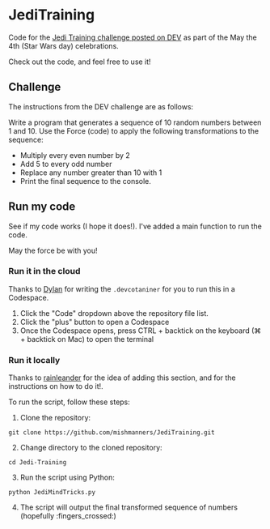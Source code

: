 # JediTraining

Code for the [Jedi Training challenge posted on DEV](https://dev.to/devteam/jedi-training-challenge-5a48) as part of the May the 4th (Star Wars day) celebrations.

Check out the code, and feel free to use it!

## Challenge

The instructions from the DEV challenge are as follows:

Write a program that generates a sequence of 10 random numbers between 1 and 10.
Use the Force (code) to apply the following transformations to the sequence:

- Multiply every even number by 2
- Add 5 to every odd number
- Replace any number greater than 10 with 1
- Print the final sequence to the console.

## Run my code

See if my code works (I hope it does!). I've added a main function to run the code.

May the force be with you!

### Run it in the cloud

Thanks to [Dylan](dylan-mccarthy) for writing the `.devcotaniner` for you to run this in a Codespace.

1. Click the "Code" dropdown above the repository file list.
2. Click the "plus" button to open a Codespace
3. Once the Codespace opens, press CTRL + backtick on the keyboard (⌘ + backtick on Mac) to open the terminal

### Run it locally

Thanks to [rainleander](https://github.com/rainleander/may-the-fourth/blob/main/README.md) for the idea of adding this section, and for the instructions on how to do it!.

To run the script, follow these steps:

1. Clone the repository:

```
git clone https://github.com/mishmanners/JediTraining.git
```

2. Change directory to the cloned repository:

```
cd Jedi-Training
```

3. Run the script using Python:

```
python JediMindTricks.py
```

4. The script will output the final transformed sequence of numbers (hopefully :fingers_crossed:)
